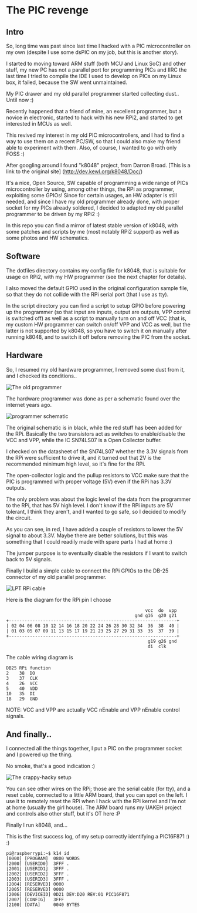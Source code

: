 The PIC revenge
======================

Intro
------
So, long time was past since last time I hacked with a PIC microcontroller on my own
(despite I use some dsPIC on my job, but this is another story).

I started to moving toward ARM stuff (both MCU and Linux SoC) and other stuff, my new
PC has not a parallel port for programming PICs and IIRC the last time I tried to compile
the IDE I used to develop on PICs on my Linux box, it failed, because the SW went
unmaintained.

My PIC drawer and my old parallel programmer started collecting dust.. Until now :)

Recently happened that a friend of mine, an excellent programmer, but a novice in
electronic, started to hack with his new RPi2, and started to get interested in MCUs
as well.

This revived my interest in my old PIC microcontrollers, and I had to find a way to
use them on a recent PC/SW, so that I could also make my friend able to experiment with
them. Also, of course, I wanted to go with only FOSS :)

After googling around I found "k8048" project, from Darron Broad.
[This is a link to the original site] (http://dev.kewl.org/k8048/Doc/)

It's a nice, Open Source, SW capable of programming a wide range of PICs microcontroller by
using, among other things, the RPi as programmer, exploiting some GPIOs!
Since for certain usages, an HW adapter is still needed, and since I have my old
programmer already done, with proper socket for my PICs already soldered, I decided
to adapted my old parallel programmer to be driven by my RPi2 :)

In this repo you can find a mirror of latest stable version of k8048, with some
patches and scripts by me (most notably RPi2 support) as well as some photos and
HW schematics.

Software
--------

The dotfiles directory contains my config file for k8048, that is suitable for
usage on RPi2, with my HW programmer (see the next chapter for details).

I also moved the default GPIO used in the original configuration sample file, so
that they do not collide with the RPi serial port (that I use as tty).

In the script directory you can find a script to setup GPIO before powering up the
programmer (so that input are inputs, output are outputs, VPP control is switched off)
as well as a script to manually turn on and off VCC (that is, my custom HW programmer
can switch on/off VPP and VCC as well, but the latter is not supported by k8048, so
you have to switch it on manually after running k8048, and to switch it off before
removing the PIC from the socket.

Hardware
--------

So, I resumed my old hardware programmer, I removed some dust from it, and I
checked its conditions..

![The old programmer](images/programmer.png)

The hardware programmer was done as per a schematic found over the internet years ago.

![programmer schematic](images/programmer_schem.gif)

The original schematic is in black, while the red stuff has been added for the RPi.
Basically the two transistors act as switches to enable/disable the VCC and VPP,
while the IC SN74LS07 is a Open Collector buffer.

I checked on the datasheet of the SN74LS07 whether the 3.3V signals from the RPi were
sufficient to drive it, and it turned out that 2V is the recommended minimum high
level, so it's fine for the RPi.

The open-collector logic and the pullup resistors to VCC make sure that
the PIC is programmed with proper voltage (5V) even if the RPi has 3.3V outputs.

The only problem was about the logic level of the data from the programmer to the
RPi, that has 5V high level. I don't know if the RPi inputs are 5V tolerant, I
think they aren't, and I wanted to go safe, so I decided to modify the circuit.

As you can see, in red, I have added a couple of resistors to lower the 5V signal
to about 3.3V. Maybe there are better solutions, but this was something that I
could readily made with spare parts I had at home :)

The jumper purpose is to eventually disable the resistors if I want to switch back
to 5V signals.

Finally I build a simple cable to connect the RPi GPIOs to the DB-25 connector of
my old parallel programmer.

![LPT RPi cable](images/cable.jpg)

Here is the diagram for the RPi pin I choose

```
                                                     vcc  do  vpp
                                                 gnd g16  g20 g21
+----------------------------------------------------------------+
| 02 04 06 08 10 12 14 16 18 20 22 24 26 28 30 32 34  36  38  40 |
| 01 03 05 07 09 11 13 15 17 19 21 23 25 27 29 31 33  35  37  39 |
+----------------------------------------------------------------+
                                                      g19 g26 gnd
                                                      di  clk
```

The cable wiring diagram is
```
DB25 RPi function
2    38  DO
3    37  CLK
4    26  VCC
5    40  VDD
10   35  DI
18   29  GND
```
NOTE: VCC and VPP are actually VCC nEnable and VPP nEnable control signals.

And finally..
-------------

I connected all the things together, I put a PIC on the programmer socket and
I powered up the thing.

No smoke, that's a good indication :)

![The crappy-hacky setup](images/setup.jpg)

You can see other wires on the RPi; those are the serial cable (for tty), and
a reset cable, connected to a little ARM board, that you can spot on the left. I use it
to remotely reset the RPi when I hack with the RPi kernel and I'm not at home
(usually the girl house). The ARM board runs my UAKEH project and controls also
other stuff, but it's OT here :P

Finally I run k8048, and...

This is the first success log, of my setup correctly identifying a PIC16F871 :) :)

```
pi@raspberrypi:~$ k14 id
[0000] [PROGRAM]  0800 WORDS
[2000] [USERID0]  3FFF .
[2001] [USERID1]  3FFF .
[2002] [USERID2]  3FFF .
[2003] [USERID3]  3FFF .
[2004] [RESERVED] 0000
[2005] [RESERVED] 0000
[2006] [DEVICEID] 0D21 DEV:D20 REV:01 PIC16F871
[2007] [CONFIG]   3FFF
[2100] [DATA]     0040 BYTES
```